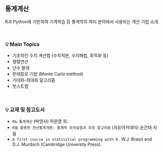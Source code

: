 ## 통계계산

R과 Python에 기반하여 기계학습 등 통계학의 여러 분야에서 사용되는 계산 기법 소개

<br>

### 💡 Main Topics

- 기초적인 수치 계산법 (수치적분, 수치해법, 최적화 등) 
- 행렬연산
- 난수 발생
- 몬테칼로 기법 (Monte Carlo method) 
- 기대화-최대화 알고리즘
- 붓스트랩

<br>

### 💡 교재 및 참고도서

-  `R& 통계계산` (박영사) 허문열 외.
-  `R을 활용한 전산통계개론: 통계적 모의실험과 추정 알고리즘` (자유아카데미) 손건태 지음
-  `A first course in statisitcal programming with R.` W.J. Braun and D.J. Murdoch (Cambridge University Press).

